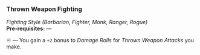 ### Thrown Weapon Fighting
*Fighting Style (Barbarian, Fighter, Monk, Ranger, Rogue)*  
**Pre-requisites:** —  

♾️ — You gain a `+2` bonus to **Damage* Rolls* for *Thrown Weapon Attacks* you make.
